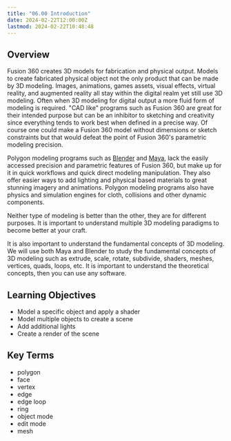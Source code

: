 ```yaml
---
title: "06.00 Introduction"
date: 2024-02-22T12:00:00Z
lastmod: 2024-02-22T10:48:48
---
```


## Overview

Fusion 360 creates 3D models for fabrication and physical output. Models to create fabricated physical object not the only product that can be made by 3D modeling. Images, animations, games assets, visual effects, virtual reality, and augmented reality all stay within the digital realm yet still use 3D modeling. Often when 3D modeling for digital output a more fluid form of modeling is required. "CAD like" programs such as Fusion 360 are great for their intended purpose but can be an inhibitor to sketching and creativity since everything tends to work best when defined in a precise way. Of course one could make a Fusion 360 model without dimensions or sketch constraints but that would defeat the point of Fusion 360's parametric modeling precision.

Polygon modeling programs such as [Blender](../../../../3d-modeling/blender/blender.md) and [Maya](../../../../3d-modeling/maya/maya.md), lack the easily accessed precision and parametric features of Fusion 360, but make up for it in quick workflows and quick direct modeling manipulation. They also offer easier ways to add lighting and physical based materials to great stunning imagery and animations. Polygon modeling programs also have physics and simulation engines for cloth, collisions and other dynamic components.

Neither type of modeling is better than the other, they are for different purposes. It is important to understand multiple 3D modeling paradigms to become better at your craft.

It is also important to understand the fundamental concepts of 3D modeling. We will use both Maya and Blender to study the fundamental concepts of 3D modeling such as extrude, scale, rotate, subdivide, shaders, meshes, vertices, quads, loops, etc. It is important to understand the theoretical concepts, then you can use any software.

## Learning Objectives

- Model a specific object and apply a shader
- Model multiple objects to create a scene
- Add additional lights
- Create a render of the scene

## Key Terms

- polygon
- face
- vertex
- edge
- edge loop
- ring
- object mode
- edit mode
- mesh
